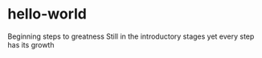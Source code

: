 # hello-world
Beginning steps to greatness
Still in the introductory stages yet every step has its growth
